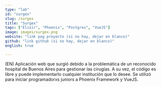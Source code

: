 ```yaml
---
type: "lab"
id: "surgex"
slug: /surgex
title: "Surgex"
tags: ["Elixir", "Phoenix", "Postgres", "VueJS"]
image: images/surgex.png
website: "link pag proyecto (si no hay, dejar en blanco)"
github: "link github (si no hay, dejar en blanco)"
english: true

---
```


(EN) Aplicación web que surgió debido a la problemática de un reconocido hospital de Buenos Aires para gestionar las cirugías. A su vez, el código es libre y puede implementarlo cualquier institución que lo desee.
Se utilizó para iniciar programadorxs juniors a Phoenix Framework y VueJS.